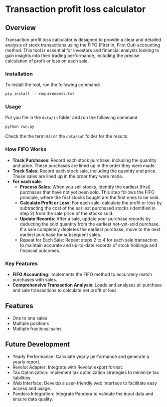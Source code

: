 # Transaction profit loss calculator

## Overview

Transaction profit loss calculator is designed to provide a clear and detailed analysis of stock transactions using the FIFO (First In, First Out) accounting method. This tool is essential for investors and financial analysts looking to gain insights into their trading performance, including the precise calculation of profit or loss on each sale.

### Installation

To install the tool, run the following command:

```bash
pip install -r requirements.txt
```

### Usage

Put you file in the `data/in` folder and run the following command:

```bash
python run.py
```

Check the the terminal or the `data/out` folder for the results.

### How FIFO Works

- **Track Purchases**: Record each stock purchase, including the quantity and price. These purchases are lined up in the order they were made.
- **Track Sales**: Record each stock sale, including the quantity and price. These sales are lined up in the order they were made.
- **For each sale**:
    - **Process Sales**: When you sell stocks, identify the earliest (first) purchases that have not yet been sold. This step follows the FIFO principle, where the first stocks bought are the first ones to be sold.
    - **Calculate Profit or Loss**: For each sale, calculate the profit or loss by subtracting the cost of the earliest purchased stocks (identified in step 2) from the sale price of the stocks sold.
    - **Update Records**: After a sale, update your purchase records by deducting the sold quantity from the earliest not-yet-sold purchase. If a sale completely depletes the earliest purchase, move to the next earliest purchase for subsequent sales.
    - Repeat for Each Sale: Repeat steps 2 to 4 for each sale transaction to maintain accurate and up-to-date records of stock holdings and financial outcomes.

### Key Features

- **FIFO Accounting**: Implements the FIFO method to accurately match purchases with sales.
- **Comprehensive Transaction Analysis**: Loads and analyzes all purchase and sale transactions to calculate net profit or loss.

## Features

- One to one sales
- Multiple positions
- Multiple fractional sales

## Future Development

- Yearly Performance: Calculate yearly performance and generate a yearly report.
- Revolut Adapter: Integrate with Revolut export format.
- Tax Optimization: Implement tax optimization strategies to minimize tax liabilities.
- Web Interface: Develop a user-friendly web interface to facilitate easy access and usage.
- Pandera Integration: Integrate Pandera to validate the input data and ensure data quality.
